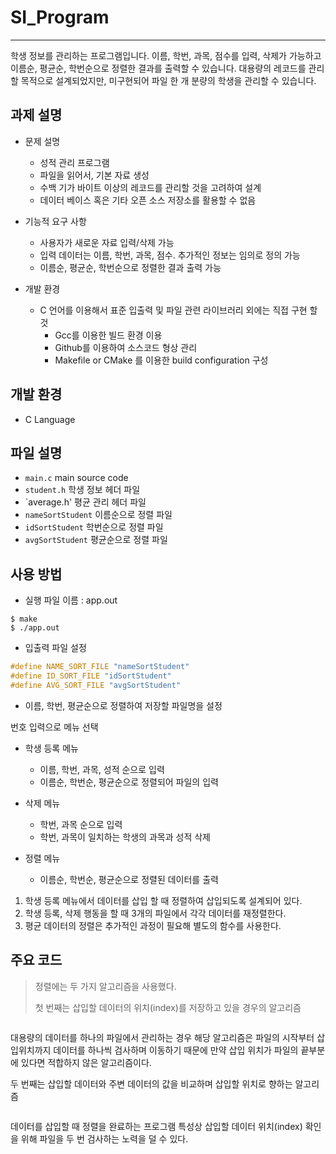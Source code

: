 # SI_Program 
-------------------------------------------
학생 정보를 관리하는 프로그램입니다. 이름, 학번, 과목, 점수를 입력, 삭제가 가능하고 이름순, 평균순, 학번순으로 정렬한 결과를 출력할 수 있습니다.
대용량의 레코드를 관리할 목적으로 설계되었지만, 미구현되어 파일 한 개 분량의 학생을 관리할 수 있습니다.


## 과제 설명
+ 문제 설명
  + 성적 관리 프로그램
  + 파일을 읽어서, 기본 자료 생성
  + 수백 기가 바이트 이상의 레코드를 관리할 것을 고려하여 설계
  + 데이터 베이스 혹은 기타 오픈 소스 저장소를 활용할 수 없음


+ 기능적 요구 사항
  + 사용자가 새로운 자료 입력/삭제 가능
  + 입력 데이터는 이름, 학번, 과목, 점수. 추가적인 정보는 임의로 정의 가능
  + 이름순, 평균순, 학번순으로 정렬한 결과 출력 가능


+ 개발 환경
  + C 언어를 이용해서 표준 입출력 및 파일 관련 라이브러리 외에는 직접 구현 할 것
    + Gcc를 이용한 빌드 환경 이용
    + Github를 이용하여 소스코드 형상 관리
    + Makefile or CMake 를 이용한 build configuration 구성


## 개발 환경
 + C Language


## 파일 설명
+ `main.c` main source code
+ `student.h` 학생 정보 헤더 파일
+ `average.h' 평균 관리 헤더 파일
+ `nameSortStudent` 이름순으로 정렬 파일
+ `idSortStudent` 학번순으로 정렬 파일
+ `avgSortStudent` 평균순으로 정렬 파일


## 사용 방법

+ 실행 파일 이름 : app.out
```
$ make
$ ./app.out
```

+ 입출력 파일 설정
```c
#define NAME_SORT_FILE "nameSortStudent"
#define ID_SORT_FILE "idSortStudent"
#define AVG_SORT_FILE "avgSortStudent"
```
  + 이름, 학번, 평균순으로 정렬하여 저장할 파일명을 설정

번호 입력으로 메뉴 선택
+ 학생 등록 메뉴
  + 이름, 학번, 과목, 성적 순으로 입력
  + 이름순, 학번순, 평균순으로 정렬되어 파일의 입력

+ 삭제 메뉴
  + 학번, 과목 순으로 입력
  + 학번, 과목이 일치하는 학생의 과목과 성적 삭제

+ 정렬 메뉴
  + 이름순, 학번순, 평균순으로 정렬된 데이터를 출력

1. 학생 등록 메뉴에서 데이터를 삽입 할 때 정렬하여 삽입되도록 설계되어 있다.
2. 학생 등록, 삭제 행동을 할 때 3개의 파일에서 각각 데이터를 재정렬한다.
3. 평균 데이터의 정렬은 추가적인 과정이 필요해 별도의 함수를 사용한다.


## 주요 코드

> 정렬에는 두 가지 알고리즘을 사용했다.
>
> 첫 번째는 삽입할 데이터의 위치(index)를 저장하고 있을 경우의 알고리즘
```

```
대용량의 데이터를 하나의 파일에서 관리하는 경우 해당 알고리즘은 파일의 시작부터 삽입위치까지 데이터를 하나씩 검사하며 이동하기 때문에 만약 삽입 위치가 파일의 끝부분에 있다면 적합하지 않은 알고리즘이다.

두 번째는 삽입할 데이터와 주변 데이터의 값을 비교하며 삽입할 위치로 향하는 알고리즘
```

```
데이터를 삽입할 때 정렬을 완료하는 프로그램 특성상 삽입할 데이터 위치(index) 확인을 위해 파일을 두 번 검사하는 노력을 덜 수 있다.
